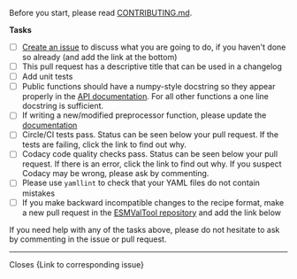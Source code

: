 Before you start, please read [CONTRIBUTING.md](https://github.com/ESMValGroup/ESMValTool/blob/version2_development/CONTRIBUTING.md).

**Tasks**

-   [ ] [Create an issue](https://github.com/ESMValGroup/ESMValCore/issues) to discuss what you are going to do, if you haven't done so already (and add the link at the bottom)
-   [ ] This pull request has a descriptive title that can be used in a changelog
-   [ ] Add unit tests
-   [ ] Public functions should have a numpy-style docstring so they appear properly in the [API documentation](https://esmvaltool.readthedocs.io/projects/esmvalcore/en/latest/api/esmvalcore.html). For all other functions a one line docstring is sufficient.
-   [ ] If writing a new/modified preprocessor function, please update the [documentation](https://esmvaltool.readthedocs.io/projects/esmvalcore/en/latest/esmvalcore/preprocessor.html)
-   [ ] Circle/CI tests pass. Status can be seen below your pull request. If the tests are failing, click the link to find out why.
-   [ ] Codacy code quality checks pass. Status can be seen below your pull request. If there is an error, click the link to find out why. If you suspect Codacy may be wrong, please ask by commenting.
-   [ ] Please use `yamllint` to check that your YAML files do not contain mistakes
-   [ ] If you make backward incompatible changes to the recipe format, make a new pull request in the [ESMValTool repository](https://github.com/ESMValGroup/ESMValTool) and add the link below

If you need help with any of the tasks above, please do not hesitate to ask by commenting in the issue or pull request.

* * *

Closes {Link to corresponding issue}
